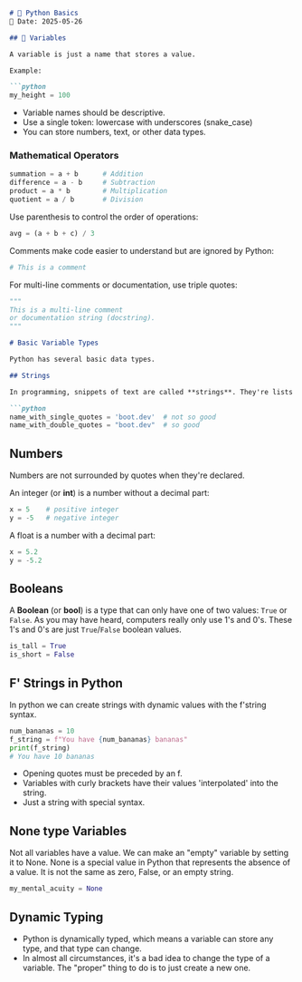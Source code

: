 
````markdown
# 🐍 Python Basics  
📅 Date: 2025-05-26

## 📌 Variables

A variable is just a name that stores a value.

Example:

```python
my_height = 100
````

* Variable names should be descriptive.
* Use a single token: lowercase with underscores (snake\_case)
* You can store numbers, text, or other data types.

### Mathematical Operators

```python
summation = a + b      # Addition
difference = a - b     # Subtraction
product = a * b        # Multiplication
quotient = a / b       # Division
```

Use parenthesis to control the order of operations:

```python
avg = (a + b + c) / 3
```

Comments make code easier to understand but are ignored by Python:

```python
# This is a comment
```

For multi-line comments or documentation, use triple quotes:

```python
"""
This is a multi-line comment
or documentation string (docstring).
"""
```



````markdown
# Basic Variable Types

Python has several basic data types.

## Strings

In programming, snippets of text are called **strings**. They're lists of characters strung together. We create strings by wrapping the text in single quotes or double quotes. That said, **double quotes are preferred**.

```python
name_with_single_quotes = 'boot.dev'  # not so good
name_with_double_quotes = "boot.dev"  # so good
````

## Numbers

Numbers are not surrounded by quotes when they're declared.

An integer (or **int**) is a number without a decimal part:

```python
x = 5    # positive integer
y = -5   # negative integer
```

A float is a number with a decimal part:

```python
x = 5.2
y = -5.2
```

## Booleans

A **Boolean** (or **bool**) is a type that can only have one of two values: `True` or `False`. As you may have heard, computers really only use 1's and 0's. These 1's and 0's are just `True`/`False` boolean values.

```python
is_tall = True
is_short = False
```

## F' Strings in Python
In python we can create strings with dynamic values with the f'string syntax.

```python
num_bananas = 10
f_string = f"You have {num_bananas} bananas"
print(f_string)
# You have 10 bananas
```
* Opening quotes must be preceded by an f.
* Variables with curly brackets have their values 'interpolated' into the string.
* Just a string with special syntax.

## None type Variables
Not all variables have a value. We can make an "empty" variable by setting it to None. None is a special value in Python that represents the absence of a value. It is not the same as zero, False, or an empty string.

```python
my_mental_acuity = None
```
## Dynamic Typing
- Python is dynamically typed, which means a variable can store any type, and that type can change.
- In almost all circumstances, it's a bad idea to change the type of a variable. The "proper" thing to do is to just create a new one.